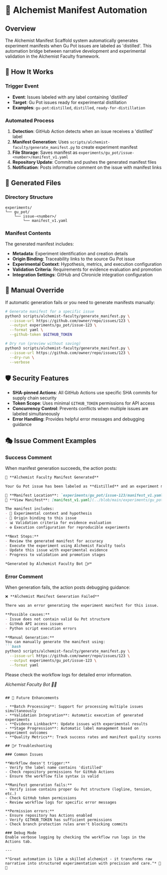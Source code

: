 # 🧪 Alchemist Manifest Automation

## Overview

The Alchemist Manifest Scaffold system automatically generates experiment manifests when Gu Pot issues are labeled as 'distilled'. This automation bridge between narrative development and experimental validation in the Alchemist Faculty framework.

## 🎯 How It Works

### Trigger Event
- **Event**: Issues labeled with any label containing 'distilled'
- **Target**: Gu Pot issues ready for experimental distillation
- **Examples**: `gu-pot:distilled`, `distilled`, `ready-for-distillation`

### Automated Process
1. **Detection**: GitHub Action detects when an issue receives a 'distilled' label
2. **Manifest Generation**: Uses `scripts/alchemist-faculty/generate_manifest.py` to create experiment manifest
3. **File Storage**: Saves manifest as `experiments/gu_pot/issue-<number>/manifest_v1.yaml`
4. **Repository Update**: Commits and pushes the generated manifest files
5. **Notification**: Posts informative comment on the issue with manifest links

## 📁 Generated Files

### Directory Structure
```
experiments/
└── gu_pot/
    └── issue-<number>/
        └── manifest_v1.yaml
```

### Manifest Contents
The generated manifest includes:
- **Metadata**: Experiment identification and creation details
- **Origin Binding**: Traceability links to the source Gu Pot issue
- **Experimental Context**: Hypothesis, metrics, and execution configuration
- **Validation Criteria**: Requirements for evidence evaluation and promotion
- **Integration Settings**: GitHub and Chronicle integration configuration

## 🔧 Manual Override

If automatic generation fails or you need to generate manifests manually:

```bash
# Generate manifest for a specific issue
python3 scripts/alchemist-faculty/generate_manifest.py \
  --issue-url https://github.com/owner/repo/issues/123 \
  --output experiments/gu_pot/issue-123 \
  --format yaml \
  --github-token $GITHUB_TOKEN

# Dry run (preview without saving)
python3 scripts/alchemist-faculty/generate_manifest.py \
  --issue-url https://github.com/owner/repo/issues/123 \
  --dry-run \
  --verbose
```

## 🛡️ Security Features

- **SHA-pinned Actions**: All GitHub Actions use specific SHA commits for supply chain security
- **Token Scope**: Uses minimal `GITHUB_TOKEN` permissions for API access
- **Concurrency Control**: Prevents conflicts when multiple issues are labeled simultaneously
- **Error Handling**: Provides helpful error messages and debugging guidance

## 🎭 Issue Comment Examples

### Success Comment
When manifest generation succeeds, the action posts:
```markdown
🧪 **Alchemist Faculty Manifest Generated**

Your Gu Pot issue has been labeled as **distilled** and an experiment manifest has been automatically generated!

📁 **Manifest Location**: `experiments/gu_pot/issue-123/manifest_v1.yaml`
🔗 **View Manifest**: [manifest_v1.yaml](../blob/main/experiments/gu_pot/issue-123/manifest_v1.yaml)

The manifest includes:
- 🎯 Experimental context and hypothesis  
- 🔗 Origin binding to this issue
- 📊 Validation criteria for evidence evaluation
- ⚙️ Execution configuration for reproducible experiments

**Next Steps:**
- Review the generated manifest for accuracy
- Execute the experiment using Alchemist Faculty tools  
- Update this issue with experimental evidence
- Progress to validation and promotion stages

*Generated by Alchemist Faculty Bot 🧙‍♂️*
```

### Error Comment
When generation fails, the action posts debugging guidance:
```markdown
❌ **Alchemist Manifest Generation Failed**

There was an error generating the experiment manifest for this issue.

**Possible causes:**
- Issue does not contain valid Gu Pot structure
- GitHub API access issues  
- Python script execution errors

**Manual Generation:**
You can manually generate the manifest using:
```bash
python3 scripts/alchemist-faculty/generate_manifest.py \
  --issue-url https://github.com/owner/repo/issues/123 \
  --output experiments/gu_pot/issue-123 \
  --format yaml
```

Please check the workflow logs for detailed error information.

*Alchemist Faculty Bot 🧙‍♂️*
```

## 🔮 Future Enhancements

- **Batch Processing**: Support for processing multiple issues simultaneously
- **Validation Integration**: Automatic execution of generated experiments  
- **Evidence Linkback**: Update issues with experimental results
- **Stage Progression**: Automatic label management based on experiment outcomes
- **Quality Metrics**: Track success rates and manifest quality scores

## 🧙‍♂️ Troubleshooting

### Common Issues

**Workflow doesn't trigger:**
- Verify the label name contains 'distilled'
- Check repository permissions for GitHub Actions
- Ensure the workflow file syntax is valid

**Manifest generation fails:**
- Verify issue contains proper Gu Pot structure (logline, tension, etc.)
- Check GitHub token permissions
- Review workflow logs for specific error messages

**Permission errors:**
- Ensure repository has Actions enabled
- Verify GITHUB_TOKEN has sufficient permissions
- Check branch protection rules aren't blocking commits

### Debug Mode
Enable verbose logging by checking the workflow run logs in the Actions tab.

---

*"Great automation is like a skilled alchemist - it transforms raw narrative into structured experimentation with precision and care."* 🧪✨
